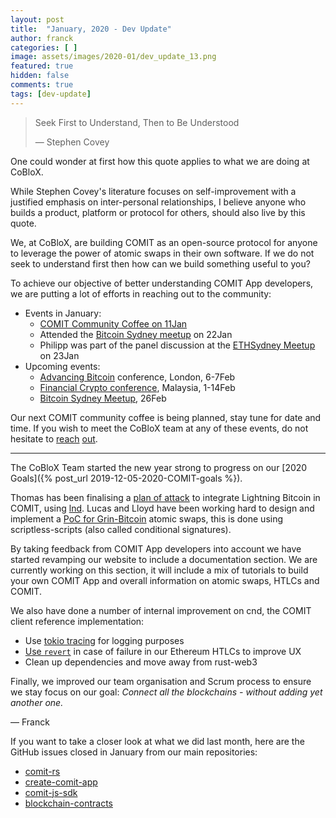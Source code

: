 ```yaml
---
layout: post
title:  "January, 2020 - Dev Update"
author: franck
categories: [ ]
image: assets/images/2020-01/dev_update_13.png
featured: true
hidden: false
comments: true
tags: [dev-update]
---
```


> Seek First to Understand, Then to Be Understood
>
> — Stephen Covey

One could wonder at first how this quote applies to what we are doing at CoBloX.

While Stephen Covey's literature focuses on self-improvement with a justified emphasis on inter-personal relationships,
I believe anyone who builds a product, platform or protocol for others, should also live by this quote.

We, at CoBloX, are building COMIT as an open-source protocol for anyone to leverage the power of atomic swaps in their own software.
If we do not seek to understand first then how can we build something useful to you?

<!--truncate-->

To achieve our objective of better understanding COMIT App developers, we are putting a lot of efforts in reaching out to the community:

- Events in January:
  - [COMIT Community Coffee on 11Jan](youtube.com/watch?v=zo2-6XPB1M4)
  - Attended the [Bitcoin Sydney meetup](https://www.meetup.com/Bitcoin_Sydney/events/267743296/) on 22Jan
  - Philipp was part of the panel discussion at the [ETHSydney Meetup](meetup.com/ethsydney/events/267712163) on 23Jan
- Upcoming events:
  - [Advancing Bitcoin](advancingbitcoin.com) conference, London, 6-7Feb 
  - [Financial Crypto conference](fc20.ifca.ai), Malaysia, 1-14Feb
  - [Bitcoin Sydney Meetup](meetup.com/Bitcoin_Sydney/events/268163844), 26Feb 

Our next COMIT community coffee is being planned, stay tune for date and time.
If you wish to meet the CoBloX team at any of these events, do not hesitate to [reach](https://twitter.com/comit_network) [out](mailto:hello@coblox.tech).

---

The CoBloX Team started the new year strong to progress on our [2020 Goals]({% post_url 2019-12-05-2020-COMIT-goals %}).

Thomas has been finalising a [plan of attack](https://github.com/comit-network/spikes/pull/50) to integrate Lightning Bitcoin in COMIT,
using [lnd](https://github.com/lightningnetwork/lnd/).
Lucas and Lloyd have been working hard to design and implement a [PoC for Grin-Bitcoin](https://github.com/comit-network/grin-btc-poc) atomic swaps,
this is done using scriptless-scripts (also called conditional signatures).

By taking feedback from COMIT App developers into account we have started revamping our website to include
a documentation section.
We are currently working on this section, it will include a mix of tutorials to build your own COMIT App and overall information on atomic swaps, HTLCs and COMIT.

We also have done a number of internal improvement on cnd, the COMIT client reference implementation:
- Use [tokio tracing](https://github.com/comit-network/comit-rs/pull/1957) for logging purposes
- [Use `revert`](https://github.com/comit-network/blockchain-contracts/pull/37) in case of failure in our Ethereum HTLCs to improve UX
- Clean up dependencies and move away from rust-web3

Finally, we improved our team organisation and Scrum process to ensure we stay focus on our goal: _Connect all the blockchains - without adding yet another one._

— Franck

If you want to take a closer look at what we did last month, here are the GitHub issues closed in January from our main repositories:

- [comit-rs](https://github.com/comit-network/comit-rs/issues?utf8=%E2%9C%93&q=is%3Aissue+sort%3Aupdated-desc+closed%3A2020-01-01..2020-01-31)
- [create-comit-app](https://github.com/comit-network/create-comit-app/issues?utf8=%E2%9C%93&q=is%3Aissue+sort%3Aupdated-desc+closed%3A2020-01-01..2020-01-31)
- [comit-js-sdk](https://github.com/comit-network/comit-js-sdk/issues?utf8=%E2%9C%93&q=is%3Aissue+sort%3Aupdated-desc+closed%3A2020-01-01..2020-01-31)
- [blockchain-contracts](https://github.com/comit-network/blockchain-contracts/issues?utf8=%E2%9C%93&q=is%3Aissue+sort%3Aupdated-desc+closed%3A2020-01-01..2020-01-31)
